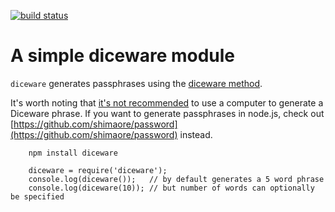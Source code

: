 [![build status](https://secure.travis-ci.org/jatenate/diceware.png)](http://travis-ci.org/jatenate/diceware)
# A simple diceware module

`diceware` generates passphrases using the [diceware method](http://world.std.com/~reinhold/diceware.html).

It's worth noting that [it's not recommended](http://world.std.com/~reinhold/dicewarefaq.html#electronic) to use a computer to generate a Diceware phrase. If you want to generate passphrases in node.js, check out [https://github.com/shimaore/password](https://github.com/shimaore/password) instead.

```
    npm install diceware
```

```
    diceware = require('diceware');
    console.log(diceware());   // by default generates a 5 word phrase
    console.log(diceware(10)); // but number of words can optionally be specified
```